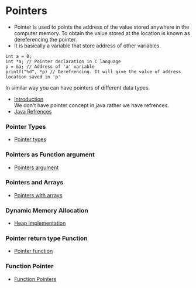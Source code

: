 # Pointers
* Pointer is used to points the address of the value stored anywhere in the computer memory. To obtain the value stored at the location is known as dereferencing the pointer.
* It is basically a variable that store address of other variables.

```
int a = 0;
int *a; // Pointer declaration in C language
p = &a; // Address of 'a' variable
printf("%d", *p) // Derefrencing. It will give the value of address location saved in 'p'
```

In similar way you can have pointers of different data types.
* [Introduction](01_Intro.c)<br>
We don't have pointer concept in java rather we have refrences.
* [Java Refrences]()
### Pointer Types
* [Pointer types](02_Types.c)
### Pointers as Function argument
* [Pointers argument](03_Argument.c)
### Pointers and Arrays
* [Pointers with arrays](04_Array.c)
### Dynamic Memory Allocation
* [Heap implementation](05_Allocation.c)
### Pointer return type Function
* [Pointer function](06_Pointerfunc.c)
### Function Pointer
* [Function Pointers](07_FuncPointer.c)


